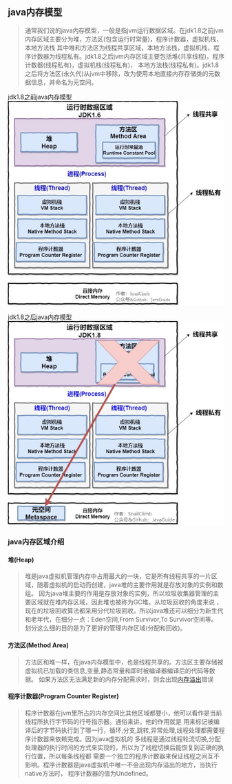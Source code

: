 ## java内存模型
  > 通常我们说的java内存模型，一般是指jvm运行数据区域。在jdk1.8之前jvm内存区域主要分为堆，方法区(包含运行时常量)，程序计数器，虚拟机栈，本地方法栈
>其中堆和方法区为线程共享区域，本地方法栈，虚拟机栈，程序计数器为线程私有。jdk1.8之后jvm内存区域主要包括堆(共享线程)，程序计数器(线程私有)，虚拟机栈(线程私有)，
>本地方法栈(线程私有)。jdk1.8之后将方法区(永久代)从jvm中移除，改为使用本地直接内存存储类的元数据信息，并命名为元空间。

jdk1.8之前java内存模型
![avatar](../../picture/jvm/1_8before.jpg)

jdk1.8之后java内存模型
![avatar](../../picture/jvm/1_8after.jpg)

### java内存区域介绍

#### 堆(Heap)
> 堆是java虚拟机管理内存中占用最大的一块，它是所有线程共享的一片区域，随着虚拟机的启动而创建，java堆的主要作用就是存放对象的实例和数组。
>因为java堆主要的作用是存放对象的实例，所以垃圾收集器管理的主要区域就在堆内存区域，因此堆也被称为GC堆。从垃圾回收的角度来说
>，现在的垃圾回收算法都采用分代垃圾回收。所以java堆还可以细分为新生代和老年代，在细分一点：Eden空间,From Survivor,To Survivor空间等。
>划分这么细的目的是为了更好的管理内存区域(分配和回收)。

#### 方法区(Method Area)
> 方法区和堆一样，在java内存模型中，也是线程共享的。方法区主要存储被虚拟机已加载的类信息,变量,静态常量和即时被编译器编译后的代码等数据。
>如果方法区无法满足新的内存分配需求时，则会出现[内存溢出](../../面试准备/Java基础/Java异常.md#outOfMemoryError)错误

#### 程序计数器(Program Counter Register)
> 程序计数器在jvm里所占的内存空间比其他区域都要小，他可以看作是当前线程所执行字节码的行号指示器。通俗来讲，他的作用就是
>用来标记被编译后的字节码执行到了哪一行，循环,分支,跳转,异常处理,线程处理都需要程序计数器来依赖完成。因为java虚拟机的
>多线程是通过线程轮流切换,分配处理器的执行时间的方式来实现的，所以为了线程切换后能恢复到正确的执行位置，所以每条线程都
需要一个独立的程序计数器来保证线程之间互不影响。程序计数器是java虚拟机中唯一不会出现内存溢出的地方，当执行native方法时，
>程序计数器的值为Undefined。

